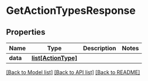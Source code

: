 # GetActionTypesResponse

## Properties
Name | Type | Description | Notes
------------ | ------------- | ------------- | -------------
**data** | [**list[ActionType]**](ActionType.md) |  | 

[[Back to Model list]](../README.md#documentation-for-models) [[Back to API list]](../README.md#documentation-for-api-endpoints) [[Back to README]](../README.md)

